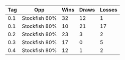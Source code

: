 
| Tag | Opp           | Wins | Draws | Losses |
| --- | ------------- | ---- | ----- | ------ |
| 0.1 | Stockfish 60% | 32   | 12    | 1      |
| 0.1 | Stockfish 80% | 10   | 21    | 17     |
| 0.2 | Stockfish 80% | 23   | 3     | 2      |
| 0.3 | Stockfish 80% | 17   | 0     | 5      |  # Fail
| 0.4 | Stockfish 80% | 12   | 1     | 2      |

